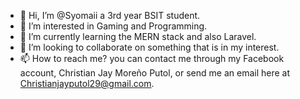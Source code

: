 - 👋 Hi, I’m @Syomaii a 3rd year BSIT student.
- 👀 I’m interested in Gaming and Programming.
- 🌱 I’m currently learning the MERN stack and also Laravel.
- 💞️ I’m looking to collaborate on something that is in my interest.
- 📫 How to reach me? you can contact me through my Facebook account, Christian Jay Moreño Putol, or send me an email here at Christianjayputol29@gmail.com.

<!---
Syomaii/Syomaii is a ✨ special ✨ repository because its `README.md` (this file) appears on your GitHub profile.
You can click the Preview link to take a look at your changes.
--->
